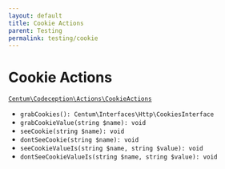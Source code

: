 ```yaml
---
layout: default
title: Cookie Actions
parent: Testing
permalink: testing/cookie
---
```




# Cookie Actions

[`Centum\Codeception\Actions\CookieActions`](https://github.com/SidRoberts/centum/blob/development/src/Codeception/Actions/CookieActions.php)

- `grabCookies(): Centum\Interfaces\Http\CookiesInterface`
- `grabCookieValue(string $name): void`
- `seeCookie(string $name): void`
- `dontSeeCookie(string $name): void`
- `seeCookieValueIs(string $name, string $value): void`
- `dontSeeCookieValueIs(string $name, string $value): void`
